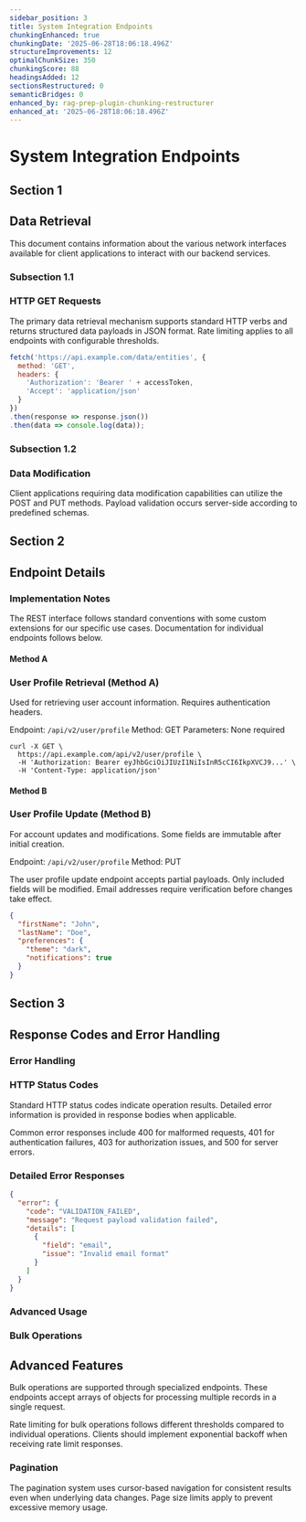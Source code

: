 ```yaml
---
sidebar_position: 3
title: System Integration Endpoints
chunkingEnhanced: true
chunkingDate: '2025-06-28T18:06:18.496Z'
structureImprovements: 12
optimalChunkSize: 350
chunkingScore: 88
headingsAdded: 12
sectionsRestructured: 0
semanticBridges: 0
enhanced_by: rag-prep-plugin-chunking-restructurer
enhanced_at: '2025-06-28T18:06:18.496Z'
---
```


# System Integration Endpoints

## Section 1

## Data Retrieval


This document contains information about the various network interfaces available for client applications to interact with our backend services.

### Subsection 1.1

### HTTP GET Requests


The primary data retrieval mechanism supports standard HTTP verbs and returns structured data payloads in JSON format. Rate limiting applies to all endpoints with configurable thresholds.

```javascript
fetch('https://api.example.com/data/entities', {
  method: 'GET',
  headers: {
    'Authorization': 'Bearer ' + accessToken,
    'Accept': 'application/json'
  }
})
.then(response => response.json())
.then(data => console.log(data));
```

### Subsection 1.2

### Data Modification


Client applications requiring data modification capabilities can utilize the POST and PUT methods. Payload validation occurs server-side according to predefined schemas.

## Section 2

## Endpoint Details


### Implementation Notes

The REST interface follows standard conventions with some custom extensions for our specific use cases. Documentation for individual endpoints follows below.

#### Method A

### User Profile Retrieval (Method A)


Used for retrieving user account information. Requires authentication headers.

Endpoint: `/api/v2/user/profile`
Method: GET
Parameters: None required

```curl
curl -X GET \
  https://api.example.com/api/v2/user/profile \
  -H 'Authorization: Bearer eyJhbGciOiJIUzI1NiIsInR5cCI6IkpXVCJ9...' \
  -H 'Content-Type: application/json'
```

#### Method B

### User Profile Update (Method B)


For account updates and modifications. Some fields are immutable after initial creation.

Endpoint: `/api/v2/user/profile`
Method: PUT

The user profile update endpoint accepts partial payloads. Only included fields will be modified. Email addresses require verification before changes take effect.

```json
{
  "firstName": "John",
  "lastName": "Doe",
  "preferences": {
    "theme": "dark",
    "notifications": true
  }
}
```

## Section 3

## Response Codes and Error Handling


### Error Handling

### HTTP Status Codes


Standard HTTP status codes indicate operation results. Detailed error information is provided in response bodies when applicable.

Common error responses include 400 for malformed requests, 401 for authentication failures, 403 for authorization issues, and 500 for server errors.

### Detailed Error Responses


```json
{
  "error": {
    "code": "VALIDATION_FAILED",
    "message": "Request payload validation failed",
    "details": [
      {
        "field": "email",
        "issue": "Invalid email format"
      }
    ]
  }
}
```

### Advanced Usage

### Bulk Operations


## Advanced Features


Bulk operations are supported through specialized endpoints. These endpoints accept arrays of objects for processing multiple records in a single request.

Rate limiting for bulk operations follows different thresholds compared to individual operations. Clients should implement exponential backoff when receiving rate limit responses.

### Pagination


The pagination system uses cursor-based navigation for consistent results even when underlying data changes. Page size limits apply to prevent excessive memory usage.
```
